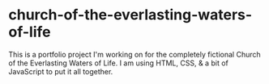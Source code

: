 ﻿# church-of-the-everlasting-waters-of-life
This is a portfolio project I'm working on for the completely fictional Church of the Everlasting Waters of Life. I am using HTML, CSS, & a bit of JavaScript to put it all together.
